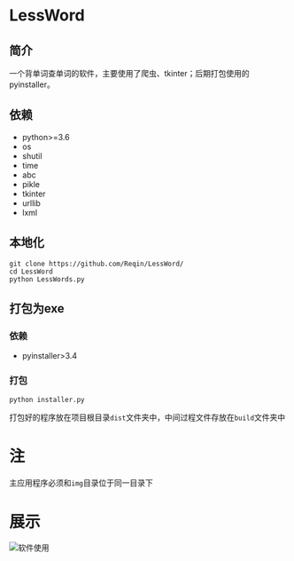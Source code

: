 # LessWord
## 简介
一个背单词查单词的软件，主要使用了爬虫、tkinter；后期打包使用的pyinstaller。
## 依赖
* python>=3.6
* os
* shutil
* time
* abc
* pikle
* tkinter
* urllib
* lxml
## 本地化
```
git clone https://github.com/Reqin/LessWord/
cd LessWord
python LessWords.py
```
## 打包为exe
### 依赖
* pyinstaller>3.4
### 打包
```
python installer.py
```
打包好的程序放在项目根目录`dist`文件夹中，中间过程文件存放在`build`文件夹中

# 注
主应用程序必须和`img`目录位于同一目录下

# 展示
![软件使用](https://user-images.githubusercontent.com/27119852/59552488-38bb5180-8fba-11e9-8dd0-8d8eb4d6d883.gif)
